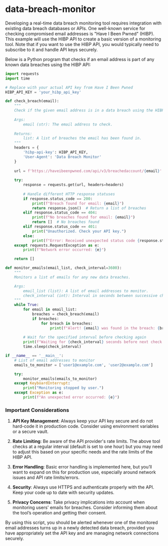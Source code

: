 # data-breach-monitor

Developing a real-time data breach monitoring tool requires integration with existing data breach databases or APIs. One well-known service for checking compromised email addresses is "Have I Been Pwned" (HIBP). This example will use the HIBP API to create a basic version of a monitoring tool. Note that if you want to use the HIBP API, you would typically need to subscribe to it and handle API keys securely.

Below is a Python program that checks if an email address is part of any known data breaches using the HIBP API:

```python
import requests
import time

# Replace with your actual API key from Have I Been Pwned
HIBP_API_KEY = 'your_hibp_api_key'

def check_breach(email):
    """
    Check if the given email address is in a data breach using the HIBP API.
    
    Args:
        email (str): The email address to check.
    
    Returns:
        list: A list of breaches the email has been found in.
    """
    headers = {
        'hibp-api-key': HIBP_API_KEY,
        'User-Agent': 'Data Breach Monitor'
    }
    
    url = f'https://haveibeenpwned.com/api/v3/breachedaccount/{email}'
    
    try:
        response = requests.get(url, headers=headers)
        
        # Handle different HTTP response statuses
        if response.status_code == 200:
            print(f"Breach found for email: {email}")
            return response.json()  # Return a list of breaches
        elif response.status_code == 404:
            print(f"No breaches found for email: {email}")
            return []  # No breaches found
        elif response.status_code == 401:
            print("Unauthorized. Check your API key.")
        else:
            print(f"Error: Received unexpected status code {response.status_code}")
    except requests.RequestException as e:
        print(f"Network error occurred: {e}")

    return []

def monitor_emails(email_list, check_interval=3600):
    """
    Monitors a list of emails for any new data breaches.

    Args:
        email_list (list): A list of email addresses to monitor.
        check_interval (int): Interval in seconds between successive checks.
    """
    while True:
        for email in email_list:
            breaches = check_breach(email)
            if breaches:
                for breach in breaches:
                    print(f"Alert! {email} was found in the breach: {breach['Name']}")
        
        # Wait for the specified interval before checking again
        print(f"Waiting for {check_interval} seconds before next check...")
        time.sleep(check_interval)

if __name__ == '__main__':
    # List of email addresses to monitor
    emails_to_monitor = ['user1@example.com', 'user2@example.com']

    try:
        monitor_emails(emails_to_monitor)
    except KeyboardInterrupt:
        print("Monitoring stopped by user.")
    except Exception as e:
        print(f"An unexpected error occurred: {e}")
```

### Important Considerations

1. **API Key Management**: Always keep your API key secure and do not hard-code it in production code. Consider using environment variables or a secure vault.

2. **Rate Limiting**: Be aware of the API provider's rate limits. The above tool checks at a regular interval (default is set to one hour) but you may need to adjust this based on your specific needs and the rate limits of the HIBP API.

3. **Error Handling**: Basic error handling is implemented here, but you’ll want to expand on this for production use, especially around network issues and API rate limits/errors.

4. **Security**: Always use HTTPS and authenticate properly with the API. Keep your code up to date with security updates.

5. **Privacy Concerns**: Take privacy implications into account when monitoring users' emails for breaches. Consider informing them about the tool’s operation and getting their consent.

By using this script, you should be alerted whenever one of the monitored email addresses turns up in a newly detected data breach, provided you have appropriately set the API key and are managing network connections securely.